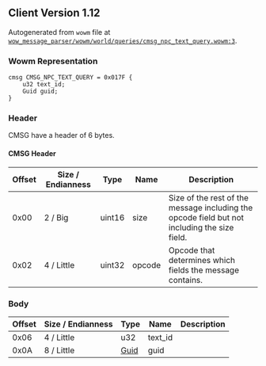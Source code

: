 ## Client Version 1.12

Autogenerated from `wowm` file at [`wow_message_parser/wowm/world/queries/cmsg_npc_text_query.wowm:3`](https://github.com/gtker/wow_messages/tree/main/wow_message_parser/wowm/world/queries/cmsg_npc_text_query.wowm#L3).

### Wowm Representation
```rust,ignore
cmsg CMSG_NPC_TEXT_QUERY = 0x017F {
    u32 text_id;
    Guid guid;
}
```
### Header
CMSG have a header of 6 bytes.

#### CMSG Header
| Offset | Size / Endianness | Type   | Name   | Description |
| ------ | ----------------- | ------ | ------ | ----------- |
| 0x00   | 2 / Big           | uint16 | size   | Size of the rest of the message including the opcode field but not including the size field.|
| 0x02   | 4 / Little        | uint32 | opcode | Opcode that determines which fields the message contains.|
### Body
| Offset | Size / Endianness | Type | Name | Description |
| ------ | ----------------- | ---- | ---- | ----------- |
| 0x06 | 4 / Little | u32 | text_id |  |
| 0x0A | 8 / Little | [Guid](../spec/packed-guid.md) | guid |  |
